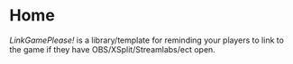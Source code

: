 # Home
*LinkGamePlease!* is a library/template for reminding your players to link to the game if they have OBS/XSplit/Streamlabs/ect open.

<!-- NOTE: THIS SHOULD BE EQUAL TO README.md!!! -->
